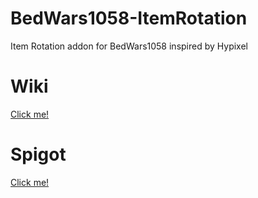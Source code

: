 # BedWars1058-ItemRotation
Item Rotation addon for BedWars1058 inspired by Hypixel

# Wiki
[Click me!](https://github.com/IamTheDefender/BedWars1058-ItemRotation/wiki)
# Spigot
[Click me!]()
